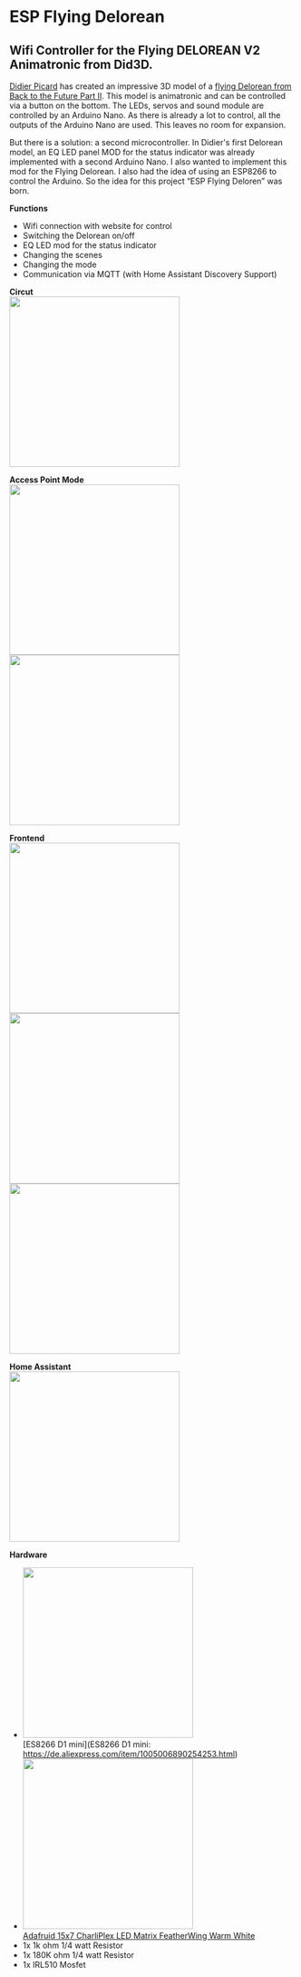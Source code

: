 # ESP Flying Delorean
## Wifi Controller for the Flying DELOREAN V2 Animatronic from Did3D.

[Didier Picard](https://www.did3d.fr) has created an impressive 3D model of a [flying Delorean from Back to the Future Part II](https://www.cgtrader.com/3d-print-models/miniatures/vehicles/flying-delorean-v2-hq-1-8-scale-530mm-3d-print-model).
This model is animatronic and can be controlled via a button on the bottom. The LEDs, servos and sound module are controlled by an Arduino Nano. As there is already a lot to control, all the outputs of the Arduino Nano are used. This leaves no room for expansion.

But there is a solution: a second microcontroller.
In Didier's first Delorean model, an EQ LED panel MOD for the status indicator was already implemented with a second Arduino Nano. I also wanted to implement this mod for the Flying Delorean. I also had the idea of using an ESP8266 to control the Arduino. So the idea for this project “ESP Flying Deloren” was born.

**Functions**
- Wifi connection with website for control 
- Switching the Delorean on/off
- EQ LED mod for the status indicator
- Changing the scenes
- Changing the mode
- Communication via MQTT (with Home Assistant Discovery Support)

**Circut**
<br><img src="/images/circuit_diagram.png" width="300">

**Access Point Mode**
<br><img src="/images/Screenshot_20250416_210753_Chrome.jpg" width="300">
<img src="/images/Screenshot_20250416_210802_Chrome.jpg" width="300">

**Frontend**
<br><img src="/images/Screenshot_20250416_210002_Chrome.jpg" width="300">
<img src="/images/Screenshot_20250416_210016_Chrome.jpg" width="300">
<img src="/images/Screenshot_20250416_210028_Chrome.jpg" width="300">

**Home Assistant**
<br><img src="/images/Screenshot_20250417_094744_Home Assistant.jpg" width="300">

**Hardware**
- <img src="/images/D1MiniNodeMCU.png" width="300"><br>[ES8266 D1 mini](ES8266 D1 mini: https://de.aliexpress.com/item/1005006890254253.html)
- <img src="/images/AdafruitCharliePlex.jpg" width="300"><br>[Adafruid 15x7 CharliPlex LED Matrix FeatherWing Warm White](https://www.berrybase.de/adafruit-15x7-charlieplex-led-matrix-featherwing-warmweiss)
- 1x 1k ohm 1/4 watt Resistor
- 1x 180K ohm 1/4 watt Resistor
- 1x IRL510 Mosfet
